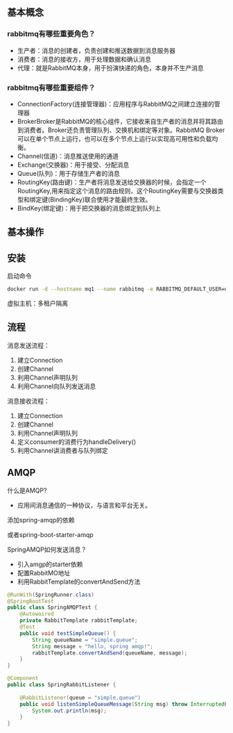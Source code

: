 ## 基本概念

### rabbitmq有哪些重要角色？

- 生产者：消息的创建者，负责创建和推送数据到消息服务器
- 消费者：消息的接收方，用于处理数据和确认消息
- 代理：就是RabbitMQ本身，用于扮演快递的角色，本身并不生产消息

### rabbitmq有哪些重要组件？

- ConnectionFactory(连接管理器)：应用程序与RabbitMQ之间建立连接的管理器
- BrokerBroker是RabbitMQ的核心组件，它接收来自生产者的消息并将其路由到消费者。Broker还负责管理队列、交换机和绑定等对象。RabbitMQ Broker可以在单个节点上运行，也可以在多个节点上运行以实现高可用性和负载均衡。
- Channel(信道)：消息推送使用的通道
- Exchange(交换器)：用于接受、分配消息
- Queue(队列)：用于存储生产者的消息
- RoutingKey(路由键)：生产者将消息发送给交换器的时候，会指定一个RoutingKey,用来指定这个消息的路由规则，这个RoutingKey需要与交换器类型和绑定键(BindingKey)联合使用才能最终生效。
- BindKey(绑定键)：用于把交换器的消息绑定到队列上

## 基本操作

## 安装

启动命令

```sh
docker run -d --hostname mq1 --name rabbitmq -e RABBITMQ_DEFAULT_USER=david -e RABBITMQ_DEFAULT_PASS=DavidLiu7 -p 15672:15672 -p 5672:5672 rabbitmq:3-management
```

虚拟主机：多租户隔离

## 流程

消息发送流程：

1. 建立Connection
2. 创建Channel
3. 利用Channel声明队列
4. 利用Channel向队列发送消息

消息接收流程：

1. 建立Connection
2. 创建Channel
3. 利用Channel声明队列
4. 定义consumer的消费行为handleDelivery()
5. 利用Channel讲消费者与队列绑定



## AMQP

什么是AMQP?

- 应用间消息通信的一种协议，与语言和平台无关。



添加spring-amqp的依赖

或者spring-boot-starter-amqp



SpringAMQP如何发送消息？

- 引入amgp的starter依赖
- 配置RabbitMO地址
- 利用RabbitTemplate的convertAndSend方法

```java
@RunWith(SpringRunner.class)
@SpringBootTest
public class SpringAMQPTest {
    @Autowaired
    private RabbitTemplate rabbitTemplate;
    @Test
    public void testSimpleQueue() {
        String queueName = "simple.queue";
        String message = "hello, spring amqp!";
        rabbitTemplate.convertAndSend(queueName, message);
    }
}
```



```java
@Component
public class SpringRabbitListener {
    
    @RabbitListener(queue = "simple.queue")
    public void listenSimpleQueueMessage(String msg) throw InterruptedException {
        System.out.println(msg);
    }
}
```

